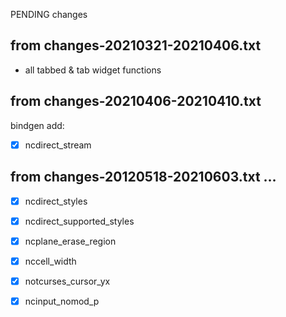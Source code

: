 PENDING changes

## from changes-20210321-20210406.txt
- all tabbed & tab widget functions

## from changes-20210406-20210410.txt
bindgen add:
- [x] ncdirect_stream

## from changes-20120518-20210603.txt …

- [x] ncdirect_styles
- [x] ncdirect_supported_styles

- [x] ncplane_erase_region

- [x] nccell_width

- [x] notcurses_cursor_yx

- [x] ncinput_nomod_p
